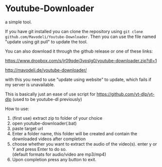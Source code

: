 # Youtube-Downloader
a simple tool.

If you have git installed you can clone the repository using `git clone github.com/Mavodeli/Youtube-Downloader`. 
Then you can use the file named "update using git pull" to update the tool. 

You can also download it through the github release or one of these links:

https://www.dropbox.com/s/jr09qdej3vpslg0/youtube-downloader.zip?dl=1

http://mavodeli.de/youtube-downloader/

with this you need to use "update using website" to update, which fails if my server is unavailable. 



This is basically just an ease of use script for https://github.com/yt-dlp/yt-dlp (used to be youtube-dl previously)


How to use:
1. (first use) extract zip to folder of your choice
2. open youtube-downloader(.bat)
3. paste target url
4. Enter a folder name, this folder will be created and contain the downloaded videos after completion
5. choose whether you want to extract the audio of the video(s). enter y or Y and press Enter to do so.  
(default formats for audio/video are mp3/mp4)
7. Upon completion press any button to exit.
